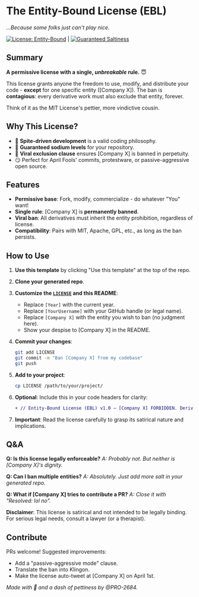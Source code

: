 # The Entity-Bound License (EBL)

*...Because some folks just can't play nice.*

[![License: Entity-Bound](https://img.shields.io/badge/License-Entity_Bound-red.svg)](https://github.com/yourusername/The-Entity-Bound-License) | [![Guaranteed Saltiness](https://img.shields.io/badge/NaCl-%F0%9F%94%A5-lightgrey.svg)](https://en.wikipedia.org/wiki/Sodium_chloride)

## Summary

**A permissive license with a single, *unbreakable* rule.** 😇

This license grants anyone the freedom to use, modify, and distribute your code - **except** for one specific entity ([Company X]). The ban is **contagious**: every derivative work must also exclude that entity, forever.

Think of it as the MIT License's pettier, more vindictive cousin.

## Why This License?

- 🚫 **Spite-driven development** is a valid coding philosophy.
- 🧂 **Guaranteed sodium levels** for your repository.
- 🦠 **Viral exclusion clause** ensures [Company X] is banned in perpetuity.
- 😏 Perfect for April Fools' commits, protestware, or passive-aggressive open source.

## Features

- **Permissive base**: Fork, modify, commercialize - do whatever "You" want!
- **Single rule**: [Company X] is **permanently banned**.
- **Viral ban**: All derivatives must inherit the entity prohibition, regardless of license.
- **Compatibility**: Pairs with MIT, Apache, GPL, etc., as long as the ban persists.

## How to Use

1. **Use this template** by clicking "Use this template" at the top of the repo.
2. **Clone your generated repo**.
3. **Customize the [`LICENSE`](LICENSE) and this README**:
   - Replace `[Year]` with the current year.
   - Replace `[YourUsername]` with your GitHub handle (or legal name).
   - Replace `[Company X]` with the entity you wish to ban (no judgment here).
   - Show your despise to [Company X] in the README.
4. **Commit your changes**:

   ```bash
   git add LICENSE
   git commit -m "Ban [Company X] from my codebase"
   git push
   ```

5. **Add to your project**:

   ```bash
   cp LICENSE /path/to/your/project/
   ```

6. **Optional**: Include this in your code headers for clarity:

   ```diff
   + // Entity-Bound License (EBL) v1.0 – [Company X] FORBIDDEN. Derivatives must retain this ban.
   ```

7. **Important**: Read the license carefully to grasp its satirical nature and implications.

## Q&A

**Q: Is this license legally enforceable?**
*A: Probably not. But neither is [Company X]'s dignity.*

**Q: Can I ban multiple entities?**
*A: Absolutely. Just add more salt in your generated repo.*

**Q: What if [Company X] tries to contribute a PR?**
*A: Close it with "Resolved: lol no".*

**Disclaimer**: This license is satirical and not intended to be legally binding. For serious legal needs, consult a lawyer (or a therapist).

## Contribute

PRs welcome! Suggested improvements:

- Add a "passive-aggressive mode" clause.
- Translate the ban into Klingon.
- Make the license auto-tweet at [Company X] on April 1st.

*Made with 🧂 and a dash of pettiness by @PRO-2684.*
